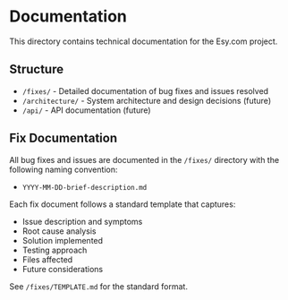 # Documentation

This directory contains technical documentation for the Esy.com project.

## Structure

- `/fixes/` - Detailed documentation of bug fixes and issues resolved
- `/architecture/` - System architecture and design decisions (future)
- `/api/` - API documentation (future)

## Fix Documentation

All bug fixes and issues are documented in the `/fixes/` directory with the following naming convention:
- `YYYY-MM-DD-brief-description.md`

Each fix document follows a standard template that captures:
- Issue description and symptoms
- Root cause analysis
- Solution implemented
- Testing approach
- Files affected
- Future considerations

See `/fixes/TEMPLATE.md` for the standard format.